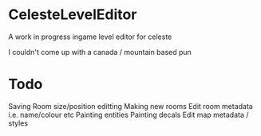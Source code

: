 # CelesteLevelEditor
A work in progress ingame level editor for celeste

I couldn't come up with a canada / mountain based pun

# Todo
Saving
Room size/position editting
Making new rooms
Edit room metadata i.e. name/colour etc
Painting entities
Painting decals
Edit map metadata / styles
